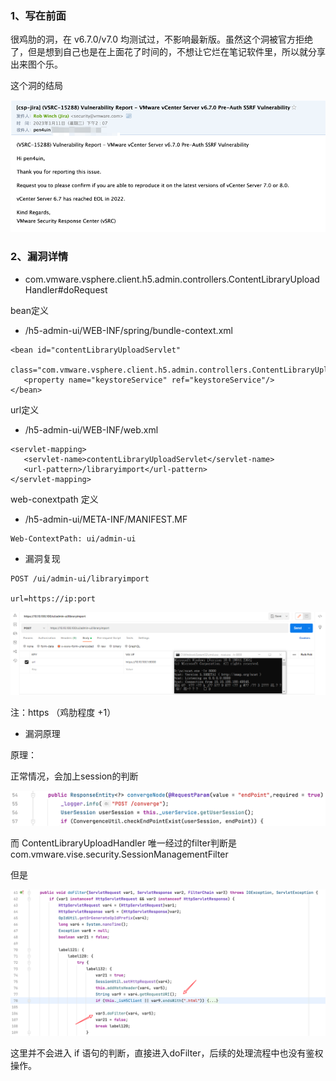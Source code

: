 

### 1、写在前面

很鸡肋的洞，在 v6.7.0/v7.0 均测试过，不影响最新版。虽然这个洞被官方拒绝了，但是想到自己也是在上面花了时间的，不想让它烂在笔记软件里，所以就分享出来图个乐。

这个洞的结局

![](./img/1682186550081.png)


### 2、漏洞详情

- com.vmware.vsphere.client.h5.admin.controllers.ContentLibraryUploadHandler#doRequest

bean定义

- /h5-admin-ui/WEB-INF/spring/bundle-context.xml

```
<bean id="contentLibraryUploadServlet"  
      class="com.vmware.vsphere.client.h5.admin.controllers.ContentLibraryUploadHandler">  
   <property name="keystoreService" ref="keystoreService"/>  
</bean>
```


url定义

- /h5-admin-ui/WEB-INF/web.xml

```
<servlet-mapping>  
   <servlet-name>contentLibraryUploadServlet</servlet-name>  
   <url-pattern>/libraryimport</url-pattern>  
</servlet-mapping>
```


web-conextpath 定义

- /h5-admin-ui/META-INF/MANIFEST.MF

```
Web-ContextPath: ui/admin-ui
```



- 漏洞复现

```
POST /ui/admin-ui/libraryimport

url=https://ip:port
```

![Pasted image 20230111021304.png](./img/1682186814976.png)

注：https （鸡肋程度 +1）


- 漏洞原理

原理：

正常情况，会加上session的判断

![Pasted image 20230111020142.png](./img/1682186848865.png)



而 ContentLibraryUploadHandler 唯一经过的filter判断是 com.vmware.vise.security.SessionManagementFilter

但是


![Pasted image 20230111020418.png](./img/1682186876722.png)

这里并不会进入 if 语句的判断，直接进入doFilter，后续的处理流程中也没有鉴权操作。
